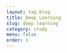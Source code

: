 ```yaml
---
layout: tag-blog
title: Deep Learning
slug: deep learning
category: study
menu: false
order: 1
---
```


